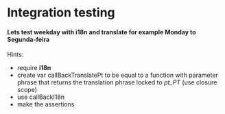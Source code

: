 
# Integration testing

#### Lets test weekday with i18n and translate for example Monday to Segunda-feira 

Hints:

  * require **i18n**
  * create var callBackTranslatePt to be equal to a function with parameter phrase that returns the translation phrase locked to *pt_PT* (use closure scope)
  * use callBackI18n
  * make the assertions
